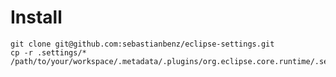 # Install

    git clone git@github.com:sebastianbenz/eclipse-settings.git
    cp -r .settings/* /path/to/your/workspace/.metadata/.plugins/org.eclipse.core.runtime/.settings

